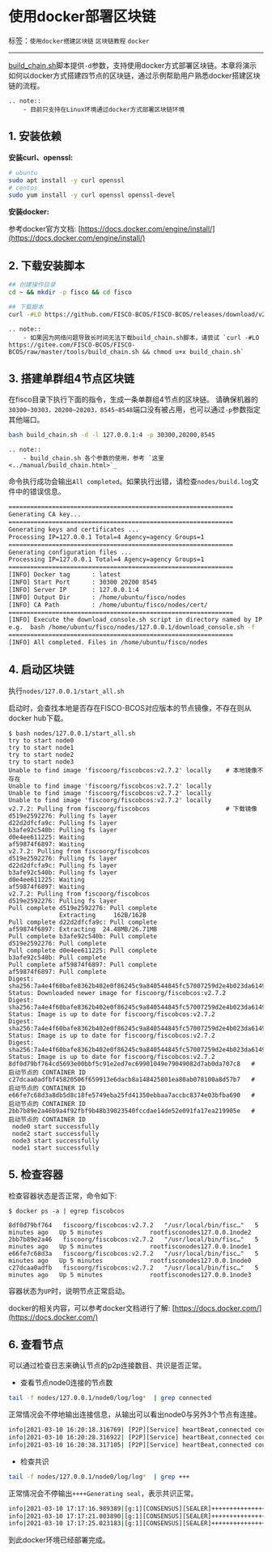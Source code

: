 # 使用docker部署区块链

标签：``使用docker搭建区块链`` ``区块链教程`` ``docker``

----

[build_chain.sh](../manual/build_chain.md)脚本提供`-d`参数，支持使用docker方式部署区块链。本章将演示如何以docker方式搭建四节点的区块链，通过示例帮助用户熟悉docker搭建区块链的流程。

```eval_rst
.. note::
    - 目前只支持在Linux环境通过docker方式部署区块链环境
```

## 1. 安装依赖

**安装curl、openssl:**

```bash
# ubuntu
sudo apt install -y curl openssl
# centos
sudo yum install -y curl openssl openssl-devel
```

**安装docker:**

参考docker官方文档: [https://docs.docker.com/engine/install/](https://docs.docker.com/engine/install/)

## 2. 下载安装脚本
```bash
## 创建操作目录
cd ~ && mkdir -p fisco && cd fisco

## 下载脚本
curl -#LO https://github.com/FISCO-BCOS/FISCO-BCOS/releases/download/v2.7.2/build_chain.sh && chmod u+x build_chain.sh
```

```eval_rst
.. note::
    - 如果因为网络问题导致长时间无法下载build_chain.sh脚本，请尝试 `curl -#LO https://gitee.com/FISCO-BCOS/FISCO-BCOS/raw/master/tools/build_chain.sh && chmod u+x build_chain.sh`
```

## 3. 搭建单群组4节点区块链
在fisco目录下执行下面的指令，生成一条单群组4节点的区块链。
请确保机器的`30300~30303，20200~20203，8545~8548`端口没有被占用，也可以通过`-p`参数指定其他端口。

```bash
bash build_chain.sh -d -l 127.0.0.1:4 -p 30300,20200,8545
```

```eval_rst
.. note::
    - build_chain.sh 各个参数的使用，参考 `这里 <../manual/build_chain.html>`_
```

命令执行成功会输出`All completed`。如果执行出错，请检查`nodes/build.log`文件中的错误信息。

```bash
==============================================================
Generating CA key...
==============================================================
Generating keys and certificates ...
Processing IP=127.0.0.1 Total=4 Agency=agency Groups=1
==============================================================
Generating configuration files ...
Processing IP=127.0.0.1 Total=4 Agency=agency Groups=1
==============================================================
[INFO] Docker tag      : latest
[INFO] Start Port      : 30300 20200 8545
[INFO] Server IP       : 127.0.0.1:4
[INFO] Output Dir      : /home/ubuntu/fisco/nodes
[INFO] CA Path         : /home/ubuntu/fisco/nodes/cert/
==============================================================
[INFO] Execute the download_console.sh script in directory named by IP to get FISCO-BCOS console.
e.g.  bash /home/ubuntu/fisco/nodes/127.0.0.1/download_console.sh -f
==============================================================
[INFO] All completed. Files in /home/ubuntu/fisco/nodes
```

## 4. 启动区块链

执行`nodes/127.0.0.1/start_all.sh`

启动时，会查找本地是否存在FISCO-BCOS对应版本的节点镜像，不存在则从docker hub下载。

```shell
$ bash nodes/127.0.0.1/start_all.sh
try to start node0
try to start node1
try to start node2
try to start node3
Unable to find image 'fiscoorg/fiscobcos:v2.7.2' locally    # 本地镜像不存在
Unable to find image 'fiscoorg/fiscobcos:v2.7.2' locally
Unable to find image 'fiscoorg/fiscobcos:v2.7.2' locally
Unable to find image 'fiscoorg/fiscobcos:v2.7.2' locally
v2.7.2: Pulling from fiscoorg/fiscobcos                     # 下载镜像
d519e2592276: Pulling fs layer
d22d2dfcfa9c: Pulling fs layer
b3afe92c540b: Pulling fs layer
d0e4ee611225: Waiting
af59874f6897: Waiting
v2.7.2: Pulling from fiscoorg/fiscobcos
d519e2592276: Pulling fs layer
d22d2dfcfa9c: Pulling fs layer
b3afe92c540b: Pulling fs layer
d0e4ee611225: Waiting
af59874f6897: Waiting
v2.7.2: Pulling from fiscoorg/fiscobcos
d519e2592276: Pulling fs layer
Pull complete d519e2592276: Pull complete
              Extracting     162B/162B
Pull complete d22d2dfcfa9c: Pull complete
af59874f6897: Extracting  24.48MB/26.71MB
Pull complete b3afe92c540b: Pull complete
d519e2592276: Pull complete
Pull complete d0e4ee611225: Pull complete
b3afe92c540b: Pull complete
Pull complete af59874f6897: Pull complete
af59874f6897: Pull complete
Digest: sha256:7a4e4f60bafe8362b402e0f86245c9a840544845fc57007259d2e4b023da6149
Status: Downloaded newer image for fiscoorg/fiscobcos:v2.7.2
Digest: sha256:7a4e4f60bafe8362b402e0f86245c9a840544845fc57007259d2e4b023da6149
Status: Image is up to date for fiscoorg/fiscobcos:v2.7.2
Digest: sha256:7a4e4f60bafe8362b402e0f86245c9a840544845fc57007259d2e4b023da6149
Status: Image is up to date for fiscoorg/fiscobcos:v2.7.2
Digest: sha256:7a4e4f60bafe8362b402e0f86245c9a840544845fc57007259d2e4b023da6149
Status: Image is up to date for fiscoorg/fiscobcos:v2.7.2
8df0d79bf764cd5693e00bbf5c91e2ed7ec69901049e79049082d7ab0da707c8   # 启动节点的 CONTAINER ID
c27dcaa0adfbf45820506f659913e6dacb8a148425801ea80ab078100a8d57b7   # 启动节点的 CONTAINER ID
e66fe7c68d3a8db5d8c18fe5749eba25fd41350ebbaa7accbc8374e03bfba690   # 启动节点的 CONTAINER ID
2bb7b89e2a46b9a4f92fbf9b48b39023540fccdae14de52e091fa17ea219905e   # 启动节点的 CONTAINER ID
 node0 start successfully                                           
 node2 start successfully                                           
 node3 start successfully                                           
 node1 start successfully                                           
```

## 5. 检查容器

检查容器状态是否正常，命令如下:
```shell
$ docker ps -a | egrep fiscobcos

8df0d79bf764   fiscoorg/fiscobcos:v2.7.2   "/usr/local/bin/fisc…"   5 minutes ago   Up 5 minutes             rootfisconodes127.0.0.1node2
2bb7b89e2a46   fiscoorg/fiscobcos:v2.7.2   "/usr/local/bin/fisc…"   5 minutes ago   Up 5 minutes             rootfisconodes127.0.0.1node1
e66fe7c68d3a   fiscoorg/fiscobcos:v2.7.2   "/usr/local/bin/fisc…"   5 minutes ago   Up 5 minutes             rootfisconodes127.0.0.1node0
c27dcaa0adfb   fiscoorg/fiscobcos:v2.7.2   "/usr/local/bin/fisc…"   5 minutes ago   Up 5 minutes             rootfisconodes127.0.0.1node3
```
容器状态为`UP`时，说明节点正常启动。

docker的相关内容，可以参考docker文档进行了解: [https://docs.docker.com/](https://docs.docker.com/)

## 6. 查看节点

可以通过检查日志来确认节点的p2p连接数目、共识是否正常。

- 查看节点node0连接的节点数

```bash
tail -f nodes/127.0.0.1/node0/log/log*  | grep connected
```

正常情况会不停地输出连接信息，从输出可以看出node0与另外3个节点有连接。
```bash
info|2021-03-10 16:20:18.316769| [P2P][Service] heartBeat,connected count=3
info|2021-03-10 16:20:28.316922| [P2P][Service] heartBeat,connected count=3
info|2021-03-10 16:20:38.317105| [P2P][Service] heartBeat,connected count=3
```

- 检查共识


```bash
tail -f nodes/127.0.0.1/node0/log/log*  | grep +++
```

正常情况会不停输出`++++Generating seal`，表示共识正常。
```bash
info|2021-03-10 17:17:16.989389|[g:1][CONSENSUS][SEALER]++++++++++++++++ Generating seal on,blkNum=1,tx=0,nodeIdx=2,hash=9af45b7d...
info|2021-03-10 17:17:21.003890|[g:1][CONSENSUS][SEALER]++++++++++++++++ Generating seal on,blkNum=1,tx=0,nodeIdx=2,hash=427aae1b...
info|2021-03-10 17:17:25.023183|[g:1][CONSENSUS][SEALER]++++++++++++++++ Generating seal on,blkNum=1,tx=0,nodeIdx=2,hash=a6c1a5a9...
```

到此docker环境已经部署完成。